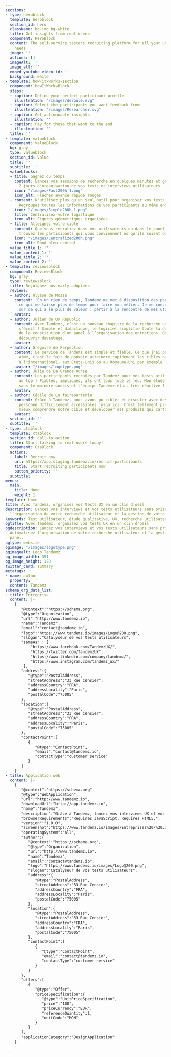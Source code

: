 ```yaml
---
sections:
- type: heroblock
  template: heroblock
  section_id: hero
  className: bg-img bg-white
  title: Get insights from real users
  component: HeroBlock
  content: The self-service testers recruiting platform for all your user research
    needs
  image: ''
  actions: []
  imageAlt: ''
  image_alt: ''
  embed_youtube_video_id: ''
  background: white
- template: how-it-works-section
  component: HowItWorksBlock
  steps:
  - caption: Define your perfect participant profile
    illustration: "/images/deroule.svg"
  - caption: Select the participants you want feedback from
    illustration: "/images/Researcher.svg"
  - caption: Get actionnable insights
    illustration: ''
  - caption: Pay for those that went to the end
    illustration: ''
  title: ''
- template: valueblock
  component: ValueBlock
  bg: gray
  type: valueblock
  section_id: Value
  title: ''
  subtitle: ''
  valueblocks:
  - title: Gagnez du temps
    content: Lancez vos sessions de recherche en quelques minutes et gagnez jusqu'à
      2 jours d'organisation de vos tests et interviews utilisateurs.
    icon: "/images/Fast200h-1.png"
    icon_alt: Fléches avance rapide rouges
  - content: N'utilisez plus qu'un seul outil pour organiser vos tests utilisateurs.
      Regroupez toutes les informations de vos participants au même endroit.
    icon: "/images/Simple200h-1.png"
    title: Centralisez votre logistique
    icon_alt: Figures géométriques organisées
  - title: Atteignez votre cible
    content: Que vous recrutiez dans vos utilisateurs ou dans le panel de Tandemz,
      trouvez les participants qui vous conviennent où qu'ils soient dans le monde.
    icon: "/images/Centralized200h.png"
    icon_alt: Rond bleu central
  value_title_1: ''
  value_content_1: ''
  value_title_2: ''
  value_content_2: ''
- template: reviewsblock
  component: ReviewsBlock
  bg: gray
  type: reviewsblock
  title: Rejoignez nos early adopters
  reviews:
  - author: Ulysse de Mozza
    content: 'En un rien de temps, Tandemz me met à disposition des participants qualifiés,
      ce qui me laisse plus de temps pour faire mon métier. Je me concentre enfin
      sur ce qui a le plus de valeur : partir à la rencontre de mes utilisateurs !'
    avatar: ''
  - author: Julien de UX Republic
    content: Avec Tandemz, c’est un nouveau chapitre de la recherche utilisateur qui
      s’écrit ! Simple et didactique, le logiciel simplifie toute la démarche logistique,
      de la constitution d’un panel à l’organisation des entretiens. On a hâte d’en
      découvrir davantage.
    avatar: ''
  - author: Grégoire de Ferpection
    content: Le service de Tandemz est simple et fiable. Ce que j'ai particulièrement
      aimé, c'est le fait de pouvoir atteindre rapidement les cibles que je voulais
      à l'international, aux Etats-Unis ou au Royaume-Uni par exemple !
    avatar: "/images/logotype.png"
  - author: Julie de La Grande Ourse
    content: Les participants recrutés par Tandemz pour mes tests utilisateurs étaient
      au top ! Fiables, impliqués, ils ont tous joué le jeu. Mon étude s'est déroulée
      sans le moindre soucis et l'équipe Tandemz était très réactive !
    avatar: ''
  - author: Cécile de La faireparterie
    content: Grâce à Tandemz, nous avons pu cibler et discuter avec des groupes de
      personne difficilement accessibles jusqu'ici. C'est tellement précieux pour
      mieux comprendre notre cible et développer des produits qui cartonnent !
    avatar: ''
  section_id: ''
  subtitle: ''
- type: ctablock
  template: ctablock
  section_id: call-to-action
  title: Start talking to real users today!
  component: CtaBlock
  actions:
  - label: Recruit now
    url: https://app.staging.tandemz.io/recruit-participants
    title: Start recruiting participants now
    button_priority: ''
  subtitle: ''
menus:
  main:
    title: Home
    weight: 1
template: home
title: Avec Tandemz, organisez vos tests UX en un clin d'oeil
description: Lancez vos interviews et vos tests utilisateurs sans prise de tête. Automatisez
  l'organisation de votre recherche utilisateur et la gestion de votre panel.
keywords: Test utilisateur, étude qualitative, UX, recherche utilisateur, panel
ogtitle: Avec Tandemz, organisez vos tests UX en un clin d'oeil
ogdescription: Lancez vos interviews et vos tests utilisateurs sans prise de tête.
  Automatisez l'organisation de votre recherche utilisateur et la gestion de votre
  panel.
ogtype: website
ogimage: "/images/logotype.png"
ogimagealt: Logo Tandemz
og_image_width: 351
og_image_height: 120
twitter_card: summary
metatags:
- name: author
  property: ''
  content: Tandemz
schema_org_data_list:
- title: Entreprise
  content: |-
    {
       "@context":"https://schema.org",
       "@type":"Organization",
       "url":"http://www.tandemz.io",
       "name":"Tandemz",
       "email":"contact@tandemz.io",
       "logo":"https://www.tandemz.io/images/Logo@200.png",
       "slogan":"Catalyseur de vos tests utilisateurs",
       "sameAs" : [
           "https://www.facebook.com/TandemzUX/",
           "https://twitter.com/TandemzUX",
           "https://www.linkedin.com/company/tandemz/",
           "https://www.instagram.com/tandemz_ux/"
        ],
       "address":{
          "@type":"PostalAddress",
          "streetAddress":"33 Rue Censier",
          "addressCountry":"FRA",
          "addressLocality":"Paris",
          "postalCode":"75005"
       },
       "location":{
          "@type":"PostalAddress",
          "streetAddress":"33 Rue Censier",
          "addressCountry":"FRA",
          "addressLocality":"Paris",
          "postalCode":"75005"
       },
       "contactPoint":[
          {
             "@type":"ContactPoint",
             "email":"contact@tandemz.io",
             "contactType":"customer service"
          }
       ]
    }
- title: Application web
  content: |-
    {
       "@context":"https://schema.org",
       "@type":"WebApplication",
       "url":"http://www.tandemz.io",
       "downloadUrl":"http://app.tandemz.io",
       "name":"Tandemz",
       "description":"Grâce à Tandemz, lancez vos interviews UX et vos tests utilisateurs sans prise de tête.",
       "browserRequirements":"Requires JavaScript. Requires HTML5.",
       "version":"1.0.0",
       "screenshot":"https://www.tandemz.io/images/Entreprises%20-%20Liste%20des%20Annonces.svg",
       "operatingSystem":"All",
       "author":{
          "@context":"https://schema.org",
          "@type":"Organization",
          "url":"http://www.tandemz.io",
          "name":"Tandemz",
          "email":"contact@tandemz.io",
          "logo":"https://www.tandemz.io/images/Logo@200.png",
          "slogan":"Catalyseur de vos tests utilisateurs",
          "address":{
             "@type":"PostalAddress",
             "streetAddress":"33 Rue Censier",
             "addressCountry":"FRA",
             "addressLocality":"Paris",
             "postalCode":"75005"
          },
          "location":{
             "@type":"PostalAddress",
             "streetAddress":"33 Rue Censier",
             "addressCountry":"FRA",
             "addressLocality":"Paris",
             "postalCode":"75005"
          },
          "contactPoint":[
             {
                "@type":"ContactPoint",
                "email":"contact@tandemz.io",
                "contactType":"customer service"
             }
          ]
       },
       "offers":[
          {
             "@type":"Offer",
             "priceSpecification":{
                "@type":"UnitPriceSpecification",
                "price":"100",
                "priceCurrency":"EUR",
                "referenceQuantity":1,
                "unitCode":"MON"
             }
          }
       ],
       "applicationCategory":"DesignApplication"
    }

---
```

